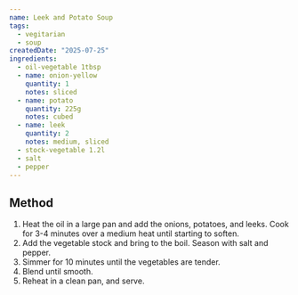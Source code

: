 ```yaml
---
name: Leek and Potato Soup
tags:
  - vegitarian
  - soup
createdDate: "2025-07-25"
ingredients:
  - oil-vegetable 1tbsp
  - name: onion-yellow
    quantity: 1
    notes: sliced
  - name: potato
    quantity: 225g
    notes: cubed
  - name: leek
    quantity: 2
    notes: medium, sliced
  - stock-vegetable 1.2l
  - salt
  - pepper
---
```


## Method

1. Heat the oil in a large pan and add the onions, potatoes, and leeks.
   Cook for 3-4 minutes over a medium heat until starting to soften.
2. Add the vegetable stock and bring to the boil.
   Season with salt and pepper.
3. Simmer for 10 minutes until the vegetables are tender.
4. Blend until smooth.
5. Reheat in a clean pan, and serve.

